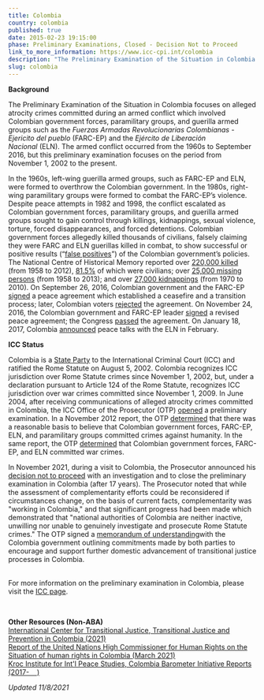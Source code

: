 ```yaml
---
title: Colombia
country: colombia
published: true
date: 2015-02-23 19:15:00
phase: Preliminary Examinations, Closed - Decision Not to Proceed
link_to_more_information: https://www.icc-cpi.int/colombia
description: "The Preliminary Examination of the Situation in Colombia focuses on alleged atrocity crimes committed during an armed conflict which involved Colombian government forces, paramilitary groups, and guerilla armed groups such as the\_Fuerzas Armadas Revolucionarias Colombianas - Ejericito del pueblo (FARC-EP) and the\_Ejército de Liberación Nacional\_(ELN). The armed conflict occurred from the 1960s to September 2016, but this preliminary examination focuses on the period from November 1, 2002 to the present.\_\_\nThe preliminary examination was closed in November 2021 with a decision not to proceed to an investigation."
slug: colombia
---
```


**Background**

The Preliminary Examination of the Situation in Colombia focuses on alleged atrocity crimes committed during an armed conflict which involved Colombian government forces, paramilitary groups, and guerilla armed groups such as the&nbsp;*Fuerzas Armadas Revolucionarias Colombianas - Ejericito del pueblo* (FARC-EP) and the&nbsp;*Ejército de Liberaci&oacute;n Nacional*&nbsp;(ELN). The armed conflict occurred from the 1960s to September 2016, but this preliminary examination focuses on the period from November 1, 2002 to the present.&nbsp;&nbsp;

In the 1960s, left-wing guerilla armed groups, such as FARC-EP and ELN, were formed to overthrow the Colombian government. In the 1980s, right-wing paramilitary groups were formed to combat the FARC-EP’s violence. Despite peace attempts in 1982 and 1998, the conflict escalated as Colombian government forces, paramilitary groups, and guerilla armed groups sought to gain control through killings, kidnappings, sexual violence, torture, forced disappearances, and forced detentions. Colombian government forces allegedly killed thousands of civilians, falsely claiming they were FARC and ELN guerillas killed in combat, to show successful or positive results (“[false positives](https://www.hrw.org/report/2015/06/24/their-watch/evidence-senior-army-officers-responsibility-false-positive-killings)”) of the Colombian government’s policies. The National Centre of Historical Memory reported over [220,000 killed](http://www.centrodememoriahistorica.gov.co/descargas/informes2016/basta-ya-ingles/BASTA-YA-ingles.pdf) (from 1958 to 2012), [81\.5%](http://www.centrodememoriahistorica.gov.co/descargas/informes2016/basta-ya-ingles/BASTA-YA-ingles.pdf) of which were civilians; over [25,000 missing persons](http://www.centrodememoriahistorica.gov.co/descargas/informes2016/basta-ya-ingles/BASTA-YA-ingles.pdf) (from 1958 to 2013); and over [27,000 kidnappings](http://www.centrodememoriahistorica.gov.co/descargas/informes2016/basta-ya-ingles/BASTA-YA-ingles.pdf) (from 1970 to 2010). On September 26, 2016, Colombian government and the FARC-EP [signed](https://www.nytimes.com/2016/09/27/world/americas/colombia-farc-peace-agreement.html) a peace agreement which established a ceasefire and a transition process; later, Colombian voters [rejected](https://www.nytimes.com/2016/10/03/world/colombia-peace-deal-defeat.html) the agreement. On November 24, 2016, the Colombian government and FARC-EP leader [signed](https://www.nytimes.com/2016/11/24/world/americas/colombia-juan-manuel-santos-peace-deal-farc.html) a revised peace agreement; the Congress [passed](https://www.nytimes.com/2016/11/30/world/americas/colombia-farc-accord-juan-manuel-santos.html) the agreement. On January 18, 2017, Colombia [announced](http://www.reuters.com/article/us-colombia-rebels-idUSKBN1522NW) peace talks with the ELN in February.

**ICC Status**

Colombia is a [State Party](https://asp.icc-cpi.int/en_menus/asp/states%20parties/latin%20american%20and%20caribbean%20states/Pages/colombia.aspx) to the International Criminal Court (ICC) and ratified the Rome Statute on August 5, 2002. Colombia recognizes ICC jurisdiction over Rome Statute crimes since November 1, 2002, but, under a declaration pursuant to Article 124 of the Rome Statute, recognizes ICC jurisdiction over war crimes committed since November 1, 2009. In June 2004, after receiving communications of alleged atrocity crimes committed in Colombia, the ICC Office of the Prosecutor (OTP) [opened](https://www.icc-cpi.int/NR/rdonlyres/3D3055BD-16E2-4C83-BA85-35BCFD2A7922/285102/OTPCOLOMBIAPublicInterimReportNovember2012.pdf) a preliminary examination. In a November 2012 report, the OTP [determined](https://www.icc-cpi.int/NR/rdonlyres/3D3055BD-16E2-4C83-BA85-35BCFD2A7922/285102/OTPCOLOMBIAPublicInterimReportNovember2012.pdf) that there was a reasonable basis to believe that Colombian government forces, FARC-EP, ELN, and paramilitary groups committed crimes against humanity. In the same report, the OTP [determined](https://www.icc-cpi.int/NR/rdonlyres/3D3055BD-16E2-4C83-BA85-35BCFD2A7922/285102/OTPCOLOMBIAPublicInterimReportNovember2012.pdf) that Colombian government forces, FARC-EP, and ELN committed war crimes.

In November 2021, during a visit to Colombia, the Prosecutor announced his [decision not to proceed](https://www.icc-cpi.int/Pages/item.aspx?name=pr1623) with an investigation and to close the preliminary examination in Colombia (after 17 years). The Prosecutor noted that while the assessment of complementarity efforts could be reconsidered if circumstances change, on the basis of current facts, complementarity was "working in Colombia," and that significant progress had been made which demonstrated that "national authorities of Colombia are neither inactive, unwilling nor unable to genuinely investigate and prosecute Rome Statute crimes." The OTP signed a [memorandum of understanding](https://www.icc-cpi.int/itemsDocuments/20211028-OTP-COL-Cooperation-Agreement-ENG.pdf)with the Colombia government outlining commitments made by both parties to encourage and support further domestic advancement of transitional justice processes in Colombia.&nbsp;<br>&nbsp;

For more information on the preliminary examination in Colombia, please visit the [ICC page](https://www.icc-cpi.int/colombia).

&nbsp;

**Other Resources (Non-ABA)**<br>[International Center for Transitional Justice, Transitional Justice and Prevention in Colombia (2021)](https://www.icc-cpi.int/itemsDocuments/20211028-OTP-COL-Cooperation-Agreement-ENG.pdf)<br>[Report of the United Nations High Commissioner for Human Rights on the Situation of human rights in Colombia (March 2021)](https://undocs.org/A/HRC/46/76)<br>[Kroc Institute for Int'l Peace Studies, Colombia Barometer Initiative Reports (2017-&nbsp; &nbsp; )](https://peaceaccords.nd.edu/barometer/colombia-reports)

*Updated 11/8/2021*
